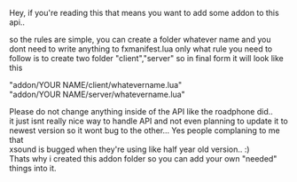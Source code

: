 Hey, if you're reading this that means you want to add some addon to this api..

so the rules are simple, you can create a folder whatever name and you dont need
to write anything to fxmanifest.lua only what rule you need to follow is to create
two folder "client","server" so in final form it will look like this

"addon/YOUR NAME/client/whatevername.lua"<br>
"addon/YOUR NAME/server/whatevername.lua"

Please do not change anything inside of the API like the roadphone did..<br>
it just isnt really nice way to handle API and not even planning to update it to<br>
newest version so it wont bug to the other... Yes people complaning to me that<br>
xsound is bugged when they're using like half year old version.. :)<br>
Thats why i created this addon folder so you can add your own "needed" things into it.<br>